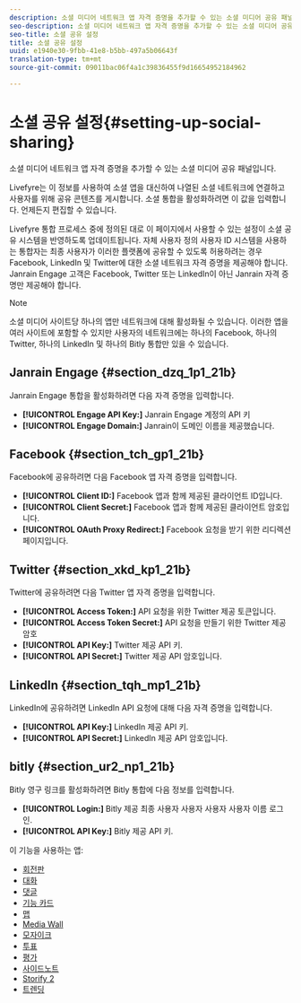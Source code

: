 ```yaml
---
description: 소셜 미디어 네트워크 앱 자격 증명을 추가할 수 있는 소셜 미디어 공유 패널입니다.
seo-description: 소셜 미디어 네트워크 앱 자격 증명을 추가할 수 있는 소셜 미디어 공유 패널입니다.
seo-title: 소셜 공유 설정
title: 소셜 공유 설정
uuid: e1940e30-9fbb-41e8-b5bb-497a5b06643f
translation-type: tm+mt
source-git-commit: 09011bac06f4a1c39836455f9d16654952184962

---
```



# 소셜 공유 설정{#setting-up-social-sharing}

소셜 미디어 네트워크 앱 자격 증명을 추가할 수 있는 소셜 미디어 공유 패널입니다.

Livefyre는 이 정보를 사용하여 소셜 앱을 대신하여 나열된 소셜 네트워크에 연결하고 사용자를 위해 공유 콘텐츠를 게시합니다. 소셜 통합을 활성화하려면 이 값을 입력합니다. 언제든지 편집할 수 있습니다.

Livefyre 통합 프로세스 중에 정의된 대로 이 페이지에서 사용할 수 있는 설정이 소셜 공유 시스템을 반영하도록 업데이트됩니다. 자체 사용자 정의 사용자 ID 시스템을 사용하는 통합자는 최종 사용자가 이러한 플랫폼에 공유할 수 있도록 허용하려는 경우 Facebook, LinkedIn 및 Twitter에 대한 소셜 네트워크 자격 증명을 제공해야 합니다. Janrain Engage 고객은 Facebook, Twitter 또는 LinkedIn이 아닌 Janrain 자격 증명만 제공해야 합니다.

>[!NOTE]
>
>소셜 미디어 사이트당 하나의 앱만 네트워크에 대해 활성화될 수 있습니다. 이러한 앱을 여러 사이트에 포함할 수 있지만 사용자의 네트워크에는 하나의 Facebook, 하나의 Twitter, 하나의 LinkedIn 및 하나의 Bitly 통합만 있을 수 있습니다.

## Janrain Engage {#section_dzq_1p1_21b}

Janrain Engage 통합을 활성화하려면 다음 자격 증명을 입력합니다.

* **[!UICONTROL Engage API Key:]** Janrain Engage 계정의 API 키
* **[!UICONTROL Engage Domain:]** Janrain이 도메인 이름을 제공했습니다.

## Facebook {#section_tch_gp1_21b}

Facebook에 공유하려면 다음 Facebook 앱 자격 증명을 입력합니다.

* **[!UICONTROL Client ID:]** Facebook 앱과 함께 제공된 클라이언트 ID입니다.
* **[!UICONTROL Client Secret:]** Facebook 앱과 함께 제공된 클라이언트 암호입니다.
* **[!UICONTROL OAuth Proxy Redirect:]** Facebook 요청을 받기 위한 리디렉션 페이지입니다.

## Twitter {#section_xkd_kp1_21b}

Twitter에 공유하려면 다음 Twitter 앱 자격 증명을 입력합니다.

* **[!UICONTROL Access Token:]** API 요청을 위한 Twitter 제공 토큰입니다.
* **[!UICONTROL Access Token Secret:]** API 요청을 만들기 위한 Twitter 제공 암호
* **[!UICONTROL API Key:]** Twitter 제공 API 키.
* **[!UICONTROL API Secret:]** Twitter 제공 API 암호입니다.

## LinkedIn {#section_tqh_mp1_21b}

LinkedIn에 공유하려면 LinkedIn API 요청에 대해 다음 자격 증명을 입력합니다.

* **[!UICONTROL API Key:]** LinkedIn 제공 API 키.
* **[!UICONTROL API Secret:]** LinkedIn 제공 API 암호입니다.

## bitly {#section_ur2_np1_21b}

Bitly 영구 링크를 활성화하려면 Bitly 통합에 다음 정보를 입력합니다.

* **[!UICONTROL Login:]** Bitly 제공 최종 사용자 사용자 사용자 사용자 이름 로그인.
* **[!UICONTROL API Key:]** Bitly 제공 API 키.



이 기능을 사용하는 앱:
* [회전판](/help/using/c-about-apps/c-carousel-app/c-carousel-app.md#c_carousel_app)
* [대화](/help/using/c-about-apps/c-chat-app/c-chat-app.md#c_chat_app)
* [댓글](/help/using/c-about-apps/c-comments/c-comments.md)
* [기능 카드](/help/using/c-about-apps/c-feature-card-app/c-feature-card-app.md#c_feature_card_app)
* [맵](/help/using/c-about-apps/c-map-app/c-map-app.md#c_map_app)
* [Media Wall](/help/using/c-about-apps/c-media-wall-app/c-media-wall-app.md#c_media_wall_app)
* [모자이크](/help/using/c-about-apps/c-mosaic-app/c-mosaic-app.md#c_mosaic_app)
* [투표](/help/using/c-about-apps/c-polls-app/c-polls-app.md#c_polls_app)
* [평가](/help/using/c-about-apps/c-reviews-app/c-reviews-app.md#c_reviews_app)
* [사이드노트](/help/using/c-about-apps/c-sidenotes-app/c-sidenotes-app.md#c_sidenotes_app)
* [Storify 2](/help/using/c-about-apps/c-storify2/c-storify2.md#c_storify2)
* [트렌딩](/help/using/c-about-apps/c-trending-app/c-trending-app.md#c_trending_app)

